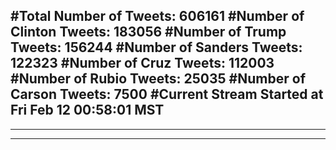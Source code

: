 #Total Number of Tweets: 606161 
#Number of Clinton Tweets: 183056
#Number of Trump Tweets: 156244
#Number of Sanders Tweets: 122323
#Number of Cruz Tweets: 112003
#Number of Rubio Tweets: 25035
#Number of Carson Tweets: 7500
#Current Stream Started at Fri Feb 12 00:58:01 MST
---
---
---
